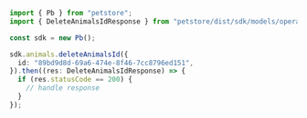 <!-- Start SDK Example Usage -->
```typescript
import { Pb } from "petstore";
import { DeleteAnimalsIdResponse } from "petstore/dist/sdk/models/operations";

const sdk = new Pb();

sdk.animals.deleteAnimalsId({
  id: "89bd9d8d-69a6-474e-8f46-7cc8796ed151",
}).then((res: DeleteAnimalsIdResponse) => {
  if (res.statusCode == 200) {
    // handle response
  }
});
```
<!-- End SDK Example Usage -->